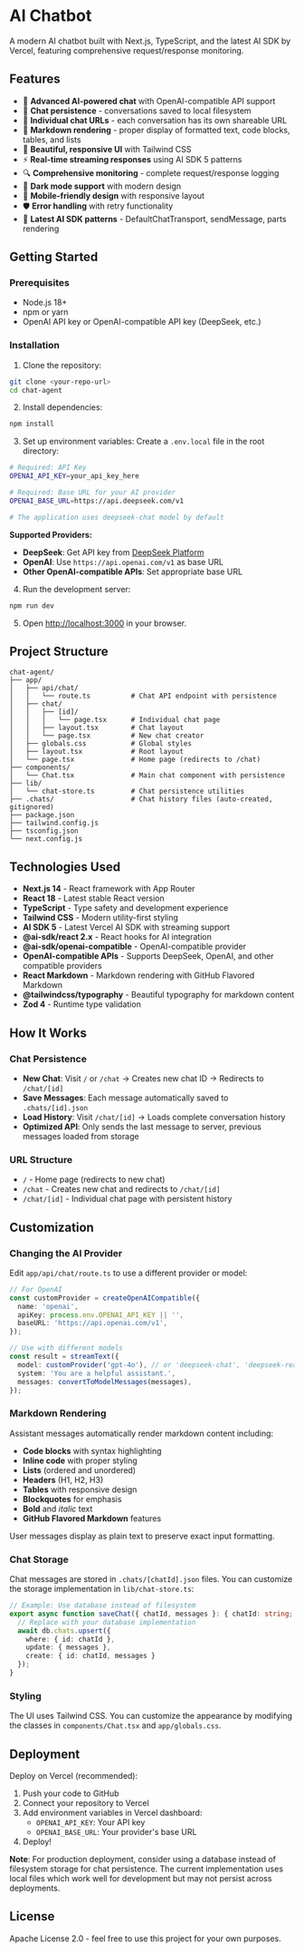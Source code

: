 # AI Chatbot

A modern AI chatbot built with Next.js, TypeScript, and the latest AI SDK by Vercel, featuring comprehensive request/response monitoring.

## Features

- 🤖 **Advanced AI-powered chat** with OpenAI-compatible API support
- 💾 **Chat persistence** - conversations saved to local filesystem
- 🔗 **Individual chat URLs** - each conversation has its own shareable URL  
- 📝 **Markdown rendering** - proper display of formatted text, code blocks, tables, and lists
- 🎨 **Beautiful, responsive UI** with Tailwind CSS
- ⚡ **Real-time streaming responses** using AI SDK 5 patterns
- 🔍 **Comprehensive monitoring** - complete request/response logging
- 🌙 **Dark mode support** with modern design
- 📱 **Mobile-friendly design** with responsive layout
- 🛡️ **Error handling** with retry functionality
- 🚀 **Latest AI SDK patterns** - DefaultChatTransport, sendMessage, parts rendering

## Getting Started

### Prerequisites

- Node.js 18+ 
- npm or yarn
- OpenAI API key or OpenAI-compatible API key (DeepSeek, etc.)

### Installation

1. Clone the repository:
```bash
git clone <your-repo-url>
cd chat-agent
```

2. Install dependencies:
```bash
npm install
```

3. Set up environment variables:
Create a `.env.local` file in the root directory:

```bash
# Required: API Key
OPENAI_API_KEY=your_api_key_here

# Required: Base URL for your AI provider
OPENAI_BASE_URL=https://api.deepseek.com/v1

# The application uses deepseek-chat model by default
```

**Supported Providers:**
- **DeepSeek**: Get API key from [DeepSeek Platform](https://platform.deepseek.com/api_keys)
- **OpenAI**: Use `https://api.openai.com/v1` as base URL
- **Other OpenAI-compatible APIs**: Set appropriate base URL

4. Run the development server:
```bash
npm run dev
```

5. Open [http://localhost:3000](http://localhost:3000) in your browser.

## Project Structure

```
chat-agent/
├── app/
│   ├── api/chat/
│   │   └── route.ts          # Chat API endpoint with persistence
│   ├── chat/
│   │   ├── [id]/
│   │   │   └── page.tsx      # Individual chat page
│   │   ├── layout.tsx        # Chat layout
│   │   └── page.tsx          # New chat creator
│   ├── globals.css           # Global styles
│   ├── layout.tsx            # Root layout
│   └── page.tsx              # Home page (redirects to /chat)
├── components/
│   └── Chat.tsx              # Main chat component with persistence
├── lib/
│   └── chat-store.ts         # Chat persistence utilities
├── .chats/                   # Chat history files (auto-created, gitignored)
├── package.json
├── tailwind.config.js
├── tsconfig.json
└── next.config.js
```

## Technologies Used

- **Next.js 14** - React framework with App Router
- **React 18** - Latest stable React version
- **TypeScript** - Type safety and development experience
- **Tailwind CSS** - Modern utility-first styling
- **AI SDK 5** - Latest Vercel AI SDK with streaming support
- **@ai-sdk/react 2.x** - React hooks for AI integration
- **@ai-sdk/openai-compatible** - OpenAI-compatible provider
- **OpenAI-compatible APIs** - Supports DeepSeek, OpenAI, and other compatible providers
- **React Markdown** - Markdown rendering with GitHub Flavored Markdown
- **@tailwindcss/typography** - Beautiful typography for markdown content
- **Zod 4** - Runtime type validation

## How It Works

### Chat Persistence

- **New Chat**: Visit `/` or `/chat` → Creates new chat ID → Redirects to `/chat/[id]`
- **Save Messages**: Each message automatically saved to `.chats/[id].json`
- **Load History**: Visit `/chat/[id]` → Loads complete conversation history
- **Optimized API**: Only sends the last message to server, previous messages loaded from storage

### URL Structure

- `/` - Home page (redirects to new chat)
- `/chat` - Creates new chat and redirects to `/chat/[id]`
- `/chat/[id]` - Individual chat page with persistent history

## Customization

### Changing the AI Provider

Edit `app/api/chat/route.ts` to use a different provider or model:

```typescript
// For OpenAI
const customProvider = createOpenAICompatible({
  name: 'openai',
  apiKey: process.env.OPENAI_API_KEY || '',
  baseURL: 'https://api.openai.com/v1',
});

// Use with different models
const result = streamText({
  model: customProvider('gpt-4o'), // or 'deepseek-chat', 'deepseek-reasoner'
  system: 'You are a helpful assistant.',
  messages: convertToModelMessages(messages),
});
```

### Markdown Rendering

Assistant messages automatically render markdown content including:

- **Code blocks** with syntax highlighting
- **Inline code** with proper styling
- **Lists** (ordered and unordered)
- **Headers** (H1, H2, H3)
- **Tables** with responsive design
- **Blockquotes** for emphasis
- **Bold** and *italic* text
- **GitHub Flavored Markdown** features

User messages display as plain text to preserve exact input formatting.

### Chat Storage

Chat messages are stored in `.chats/[chatId].json` files. You can customize the storage implementation in `lib/chat-store.ts`:

```typescript
// Example: Use database instead of filesystem
export async function saveChat({ chatId, messages }: { chatId: string; messages: UIMessage[] }) {
  // Replace with your database implementation
  await db.chats.upsert({
    where: { id: chatId },
    update: { messages },
    create: { id: chatId, messages }
  });
}
```

### Styling

The UI uses Tailwind CSS. You can customize the appearance by modifying the classes in `components/Chat.tsx` and `app/globals.css`.

## Deployment

Deploy on Vercel (recommended):

1. Push your code to GitHub
2. Connect your repository to Vercel
3. Add environment variables in Vercel dashboard:
   - `OPENAI_API_KEY`: Your API key
   - `OPENAI_BASE_URL`: Your provider's base URL
4. Deploy!

**Note**: For production deployment, consider using a database instead of filesystem storage for chat persistence. The current implementation uses local files which work well for development but may not persist across deployments.

## License

Apache License 2.0 - feel free to use this project for your own purposes.
